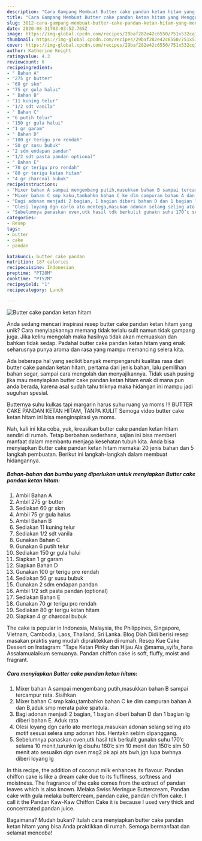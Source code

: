 ```yaml
---
description: "Cara Gampang Membuat Butter cake pandan ketan hitam yang Menggugah Selera"
title: "Cara Gampang Membuat Butter cake pandan ketan hitam yang Menggugah Selera"
slug: 3012-cara-gampang-membuat-butter-cake-pandan-ketan-hitam-yang-menggugah-selera
date: 2020-08-31T03:03:52.765Z
image: https://img-global.cpcdn.com/recipes/29baf282e42c6550/751x532cq70/butter-cake-pandan-ketan-hitam-foto-resep-utama.jpg
thumbnail: https://img-global.cpcdn.com/recipes/29baf282e42c6550/751x532cq70/butter-cake-pandan-ketan-hitam-foto-resep-utama.jpg
cover: https://img-global.cpcdn.com/recipes/29baf282e42c6550/751x532cq70/butter-cake-pandan-ketan-hitam-foto-resep-utama.jpg
author: Katherine Knight
ratingvalue: 4.3
reviewcount: 6
recipeingredient:
- " Bahan A"
- "275 gr butter"
- "60 gr skm"
- "75 gr gula halus"
- " Bahan B"
- "11 kuning telur"
- "1/2 sdt vanila"
- " Bahan C"
- "6 putih telur"
- "150 gr gula halui"
- "1 gr garam"
- " Bahan D"
- "100 gr terigu pro rendah"
- "50 gr susu bubuk"
- "2 sdm endapan pandan"
- "1/2 sdt pasta pandan optional"
- " Bahan E"
- "70 gr terigu pro rendah"
- "80 gr terigu ketan hitam"
- "4 gr charcoal bubuk"
recipeinstructions:
- "Mixer bahan A sampai mengembang putih,masukkan bahan B sampai tercampur rata. Sisihkan"
- "Mixer bahan C smp kaku,tambahkn bahan C ke dlm campuran bahan A dan B,aduk smp merata pake spatula."
- "Bagi adonan menjadi 2 bagian, 1 bagian diberi bahan D dan 1 bagian lg diberi bahan E. Aduk rata"
- "Olesi loyang dgn carlo ato mentega,masukan adonan selang seling ato motif sesuai selera smp adonan hbs. Hentakn seblm dipanggang."
- "Sebelumnya panaskan oven,utk hasil tdk berkulit gunakn suhu 170’c selama 10 menit,turunkn lg disuhu 160’c slm 10 menit dan 150’c slm 50 menit ato sesuaikn dgn oven msg2 pk api ats bwh,jgn lupa bwhnya diberi loyang lg"
categories:
- Resep
tags:
- butter
- cake
- pandan

katakunci: butter cake pandan 
nutrition: 187 calories
recipecuisine: Indonesian
preptime: "PT28M"
cooktime: "PT52M"
recipeyield: "1"
recipecategory: Lunch

---
```



![Butter cake pandan ketan hitam](https://img-global.cpcdn.com/recipes/29baf282e42c6550/751x532cq70/butter-cake-pandan-ketan-hitam-foto-resep-utama.jpg)

Anda sedang mencari inspirasi resep butter cake pandan ketan hitam yang unik? Cara menyiapkannya memang tidak terlalu sulit namun tidak gampang juga. Jika keliru mengolah maka hasilnya tidak akan memuaskan dan bahkan tidak sedap. Padahal butter cake pandan ketan hitam yang enak seharusnya punya aroma dan rasa yang mampu memancing selera kita.

Ada beberapa hal yang sedikit banyak mempengaruhi kualitas rasa dari butter cake pandan ketan hitam, pertama dari jenis bahan, lalu pemilihan bahan segar, sampai cara mengolah dan menyajikannya. Tidak usah pusing jika mau menyiapkan butter cake pandan ketan hitam enak di mana pun anda berada, karena asal sudah tahu triknya maka hidangan ini mampu jadi suguhan spesial.

Butternya suhu kulkas tapi margarin harus suhu ruang ya moms !!! BUTTER CAKE PANDAN KETAN HITAM, TANPA KULIT Semoga video butter cake ketan hitam ini bisa menginspirasi ya moms.


Nah, kali ini kita coba, yuk, kreasikan butter cake pandan ketan hitam sendiri di rumah. Tetap berbahan sederhana, sajian ini bisa memberi manfaat dalam membantu menjaga kesehatan tubuh kita. Anda bisa menyiapkan Butter cake pandan ketan hitam memakai 20 jenis bahan dan 5 langkah pembuatan. Berikut ini langkah-langkah dalam membuat hidangannya.

<!--inarticleads1-->

##### Bahan-bahan dan bumbu yang diperlukan untuk menyiapkan Butter cake pandan ketan hitam:

1. Ambil  Bahan A
1. Ambil 275 gr butter
1. Sediakan 60 gr skm
1. Ambil 75 gr gula halus
1. Ambil  Bahan B
1. Sediakan 11 kuning telur
1. Sediakan 1/2 sdt vanila
1. Gunakan  Bahan C
1. Gunakan 6 putih telur
1. Sediakan 150 gr gula halui
1. Siapkan 1 gr garam
1. Siapkan  Bahan D
1. Gunakan 100 gr terigu pro rendah
1. Sediakan 50 gr susu bubuk
1. Gunakan 2 sdm endapan pandan
1. Ambil 1/2 sdt pasta pandan (optional)
1. Sediakan  Bahan E
1. Gunakan 70 gr terigu pro rendah
1. Sediakan 80 gr terigu ketan hitam
1. Siapkan 4 gr charcoal bubuk


The cake is popular in Indonesia, Malaysia, the Philippines, Singapore, Vietnam, Cambodia, Laos, Thailand, Sri Lanka. Blog Diah Didi berisi resep masakan praktis yang mudah dipraktekkan di rumah. Resep Kue Cake Dessert on Instagram: &#34;Tape Ketan Pinky dan Hijau Ala @mama_syifa_hana Assalamualaikum semuanya. Pandan chiffon cake is soft, fluffy, moist and fragrant. 

<!--inarticleads2-->

##### Cara menyiapkan Butter cake pandan ketan hitam:

1. Mixer bahan A sampai mengembang putih,masukkan bahan B sampai tercampur rata. Sisihkan
1. Mixer bahan C smp kaku,tambahkn bahan C ke dlm campuran bahan A dan B,aduk smp merata pake spatula.
1. Bagi adonan menjadi 2 bagian, 1 bagian diberi bahan D dan 1 bagian lg diberi bahan E. Aduk rata
1. Olesi loyang dgn carlo ato mentega,masukan adonan selang seling ato motif sesuai selera smp adonan hbs. Hentakn seblm dipanggang.
1. Sebelumnya panaskan oven,utk hasil tdk berkulit gunakn suhu 170’c selama 10 menit,turunkn lg disuhu 160’c slm 10 menit dan 150’c slm 50 menit ato sesuaikn dgn oven msg2 pk api ats bwh,jgn lupa bwhnya diberi loyang lg


In this recipe, the addition of coconut milk enhances its flavour. Pandan chiffon cake is like a dream cake due to its fluffiness, softness and moistness. The fragrance of the cake comes from the extract of pandan leaves which is also known. Melaka Swiss Meringue Buttercream, Pandan cake with gula melaka buttercream, pandan cake, pandan chiffon cake. I call it the Pandan Kaw-Kaw Chiffon Cake it is because I used very thick and concentrated pandan juice. 

Bagaimana? Mudah bukan? Itulah cara menyiapkan butter cake pandan ketan hitam yang bisa Anda praktikkan di rumah. Semoga bermanfaat dan selamat mencoba!
